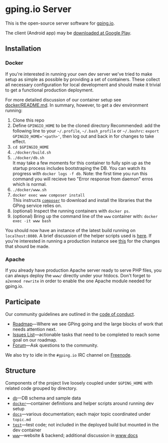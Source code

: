 # gping.io Server

This is the open-source server software for [gping.io](http://gping.io).

The client (Android app) may be [downloaded at Google Play](https://play.google.com/store/apps/details?id=io.gping).

<a name="install"></a>
## Installation

### Docker

If you're interested in running your own dev server we've tried to make setup as
simple as possible by providing a set of containers. These collect all necessary
configuration for local development and should make it trivial to get a
functional production deployment.

For more detailed discussion of our container setup see [docker/README.md][dockerref].
In summary, however, to get a dev environment running:

1. Clone this repo
2. Define `GPINGIO_HOME` to be the cloned directory
   Recommended: add the following line to your `~/.profile`, `~/.bash_profile`
   or `~/.bashrc`: `export GPINGIO_HOME='<path>'`, then log out and back in
   for changes to take effect.
3. `cd $GPINGIO_HOME`
4. `./docker/build.sh`
5. `./docker/db.sh`  
   It may take a few moments for this container to fully spin up as the startup
   process includes bootstraping the DB. You can watch its progress with
   `docker logs -f db`.  Note: the first time you run this command you will
   recieve two "Error response from daemon" erros which is normal.
6. `./docker/www.sh`
7. `docker exec www composer install`  
   This instructs [`composer`][composer] to download and install the libraries
   that the GPing service relies on.
8. (optional) Inspect the running containers with `docker ps`.
9. (optional) Bring up the command line of the `www` container with:
   `docker exec -it www bash`

You should now have an instance of the latest build running on `localhost:8080`.
A brief discussion of the helper scripts used is [here][scriptref]. If you're
interested in running a production instance see [this][prodref] for the changes
that shourd be made.

[dockerref]: docker/README.md#containers
[scriptref]: docker/README.md#conveniences
[prodref]: docs/Production.md
[composer]: https://getcomposer.org/

### Apache

If you already have production Apache server ready to serve PHP files, you can
always deploy the `www/` directly under your htdocs.  Don't forget to `a2enmod
rewrite` in order to enable the one Apache module needed for gping.io.

<a name="participate"></a>
## Participate

Our community guidelines are outlined in the [code of conduct][conduct].

- [Roadmap][roadmap]&mdash;Where we see GPing going and the large blocks of
  work that needs attention next.
- [Issues List][issues]&mdash;actionable tasks that need to be completed to
  reach some goal on our roadmap.
- [Forum][gg]&mdash;Ask questions to the community.

We also try to idle in the `#gping.io` IRC channel on [Freenode][fn].

[fn]: http://freenode.net/
[conduct]: conduct.md
[gg]: https://groups.google.com/forum/#!forum/gpingio
[issues]: https://github.com/dustball/gping.io/issues
[roadmap]: docs/Roadmap.md

<a name="structure"></a>
## Structure

Components of the project live loosely coupled under `$GPING_HOME` with
related code grouped by directory.

* [`db`](db)&mdash;DB schema and sample data
* [`docker`](docker)&mdash;container definitions and helper scripts around
  running dev setup
* [`docs`](docs)&mdash;various documentation; each major topic coordinated
  under `topic.md`
* [`test`](test)&mdash;test code; not included in the deployed build but
  mounted in the dev container
* [`www`](www)&mdash;website & backend; additional discussion in
  [www docs](docs/www.md)
